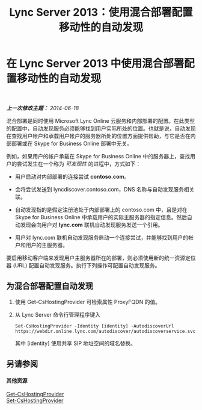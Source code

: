 ﻿---
title: Lync Server 2013：使用混合部署配置移动性的自动发现
TOCTitle: 使用混合部署配置移动性的自动发现
ms:assetid: f838af79-d8b4-4122-b81c-7889573d143e
ms:mtpsurl: https://technet.microsoft.com/zh-cn/library/JJ215885(v=OCS.15)
ms:contentKeyID: 49314790
ms.date: 05/19/2016
mtps_version: v=OCS.15
ms.translationtype: HT
---

# 在 Lync Server 2013 中使用混合部署配置移动性的自动发现

 

_**上一次修改主题：** 2014-06-18_

混合部署是同时使用 Microsoft Lync Online 云服务和内部部署的配置。在此类型的配置中，自动发现服务必须能够找到用户实际所处的位置。也就是说，自动发现在查找用户帐户和承载用户帐户的服务器所处的位置方面提供帮助，与它是否在内部部署或在 Skype for Business Online 部署中无关。

例如，如果用户的帐户承载在 Skype for Business Online 中的服务器上，查找用户的尝试发生在一个称为 *可发现性* 的进程中，方式如下：

  - 用户启动对内部部署的连接尝试 **contoso.com**。

  - 会将尝试发送到 lyncdiscover.contoso.com，DNS 名称与自动发现服务相关联。

  - 自动发现指的是假定注册池处于内部部署上的 contoso.com 中，且是对在 Skype for Business Online 中承载用户的实际主服务器的指定信息。然后自动发现会向用户对 **lync.com** 联机自动发现服务发送一个引用。

  - 用户对 lync.com 联机自动发现服务启动一个连接尝试，并能够找到用户的帐户和用户的主服务器。

要启用移动客户端来发现用户主服务器所在的部署，则必须使用新的统一资源定位器 (URL) 配置自动发现服务。执行下列操作可配置自动发现服务。

## 为混合部署配置自动发现

1.  使用 Get-CsHostingProvider 可检索属性 ProxyFQDN 的值。

2.  从 Lync Server 命令行管理程序键入
    
        Set-CsHostingProvider -Identity [identity] -AutodiscoverUrl https://webdir.online.lync.com/autodiscover/autodiscoverservice.svc/root
    
    其中 \[identity\] 使用共享 SIP 地址空间的域名替换。

## 另请参阅

#### 其他资源

[Get-CsHostingProvider](https://docs.microsoft.com/en-us/powershell/module/skype/Get-CsHostingProvider)  
[Set-CsHostingProvider](set-cshostingprovider.md)

